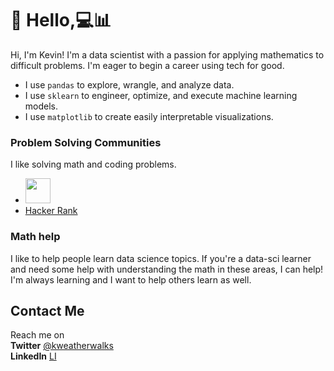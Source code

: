 # 👋 Hello,💻📊
Hi, I'm Kevin! I'm a data scientist with a passion for applying mathematics to difficult problems. I'm eager to begin a career using tech for good.  

- I use `pandas` to explore, wrangle, and analyze data.
- I use `sklearn` to engineer, optimize, and execute machine learning models.
- I use `matplotlib` to create easily interpretable visualizations.


### Problem Solving Communities
I like solving math and coding problems.
- <img src="https://projecteuler.net/profile/KWeatherwalks.png" height=40px>   
- [Hacker Rank](https://www.hackerrank.com/kevin_weatherwal)

### Math help
I like to help people learn data science topics. If you're a data-sci learner and need some help with understanding the math in these areas, I can help!    
I'm always learning and I want to help others learn as well.

## Contact Me
Reach me on  
**Twitter** [@kweatherwalks](https://twitter.com/kweatherwalks)  
**LinkedIn** [LI](https://www.linkedin.com/in/kevin-weatherwalks/)

<!--
**KWeatherwalks/KWeatherwalks** is a ✨ _special_ ✨ repository because its `README.md` (this file) appears on your GitHub profile.

Here are some ideas to get you started:

- 🔭 I’m currently working on ...
- 🌱 I’m currently learning ...
- 👯 I’m looking to collaborate on ...
- 🤔 I’m looking for help with ...
- 💬 Ask me about ...
- 📫 How to reach me: ...
- 😄 Pronouns: ...
- ⚡ Fun fact: ...
-->
